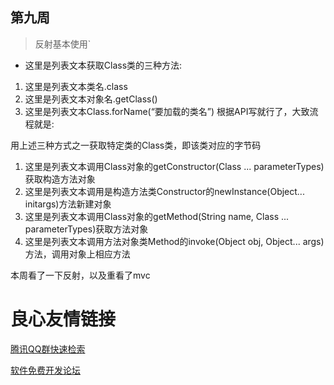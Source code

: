 ﻿第九周
---
> 反射基本使用`

- 这里是列表文本获取Class类的三种方法:
1. 这里是列表文本类名.class
2. 这里是列表文本对象名.getClass()
3. 这里是列表文本Class.forName(“要加载的类名”)
根据API写就行了，大致流程就是:

用上述三种方式之一获取特定类的Class类，即该类对应的字节码
1. 这里是列表文本调用Class对象的getConstructor(Class ... parameterTypes)获取构造方法对象
2. 这里是列表文本调用是构造方法类Constructor的newInstance(Object... initargs)方法新建对象
3. 这里是列表文本调用Class对象的getMethod(String name, Class ... parameterTypes)获取方法对象
4. 这里是列表文本调用方法对象类Method的invoke(Object obj, Object... args)方法，调用对象上相应方法

本周看了一下反射，以及重看了mvc

 # 良心友情链接

[腾讯QQ群快速检索](http://u.720life.cn/s/8cf73f7c)

[软件免费开发论坛](http://u.720life.cn/s/bbb01dc0)